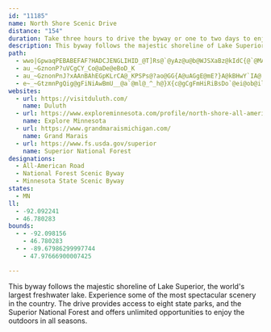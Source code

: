 ```yaml
---
id: "11185"
name: North Shore Scenic Drive
distance: "154"
duration: Take three hours to drive the byway or one to two days to enjoy stops along the way.
description: This byway follows the majestic shoreline of Lake Superior, the world's largest freshwater lake. Experience some of the most spectacular scenery in the country. The drive provides access to eight state parks, and the Superior National Forest and offers unlimited opportunities to enjoy the outdoors in all seasons.
path:
  - wwo|GpwaqPEBABEFAF?HADCJENGLIHID_@T]Rs@`@yAz@u@b@WJSXaBz@kIdC{@`@MAQ@ULYNIFYR]\]d@]h@q@lAWf@g@z@Yh@}@hBa@z@c@bAGVQ[mXc`@eB_AiAgAqA_EwGsJyB{AkBeEk@{@cGqIDUDUD]BW@M?KAS?MAKCUOk@EO_BoDEQsB}FOc@yCcHuA}Cs@aB}@sB]c@gFuLaM_Zk\{v@y@cB_@s@MSOUYs@gAcBOUmEoG_@k@g@u@cCuD]Y_Vy]sVc^}@sAmDcFgEiG}EeHYk@KYAOMs@EME_@E]Ca@A{@@_AAgEB{BGq@?sJ?uB?_BAq@Ce@E_@IYK]gDaJiAaDU}@mAeDq@cBg@iAa@iAO]KSCGMSOUKK}EqGcCqCiDiDyB}BiEwFgFcKaFyIoDiJqDsIQc@Ma@kCmOgAwFi@kCe@_COw@}@sEoAmGmAkGg@gCCOKo@Ec@Ca@Ce@?mDYsDYuBmDmPmAmEkAiCcA_BiAyAcEeDIYu@m@wBcCaE}FkB}AsB{@_ASsH_@aCWoBk@aEcCeBkBsBsC{}@wyA_FsIoD_H_E}Kab@opAaEkKacAgqB{e@gcA{C_HiJeV}CgJeEaL_^ybAqF}MoD_H{GuKks@_hAiEoHkDwGmGoN_rAk_DeJoUuGgOyDgKq@uBqAmG]yBy@uHkN_fBm@wFoAoJuAiIqBaJyDoNol@ikBcGoNi_@cw@oHqNmEmHgj@{u@cFoHorAo|BcRcZm[{g@qHsK{FoHc{@i~@mLwL_OyPw`BmcCmf@km@y@m@wDiFeA_B{AaDk@sBuAkI]uAm@cBu@sAoRwScBuBuAkCw@_CiA_G[oD?qVOyTE}QBoHCmb@
  - au_~GznonP?uVCgCY_Co@aDe@eBoD_K
  - au_~GznonPnJ?xAAnBAhEGpKLrCA@_KPSPs@?ao@GG{A@uAGgE@mE?}A@kBHwY`IA@
  - e~_~GtzmnPgQig@gFiNiAwBmU__@a`@ml@_^_h@}X{c@gCgFmHiRiBsDo`@ei@ob@il@oBgFw@sDsC_^uB}PmByJ{BsEcR}XyF{G{D{DyAiBkKiJcCmBi@YyGmB_MsC}DeAiBq@mBeAsVsSqGqE}BmAqUuKoIyDu@USGYO]OUM[YsBsBY_@_AcB_@}@w@gCk@mDi@eFwF_b@yBkQSyB?eDHmBfFk\n@qGAqISwDYiBs@_CiCuFsAqBkKeHiEuDcCaDsCeFi@mAsAeFe@}B}CmRyBuJi@sDOmC?mHIsFiAmIy@sCoQck@yBsF}AsCgFsHkRcZwa@{m@wBuDgBsEia@ooA_AiCsAmCqHqL}[qf@{Zaf@g^{i@kGmIiCeEmA{Bc@kAiAmEeCiQgEcNmAmE_@yD[oQQkCmAwG]qA_@s@uCkEsKoMoE}FmEqGgV_ZkMaLmC_D}H{NmAeC_Uws@mBaEwAkBaNaPkOcSaf@eq@{B}C}BiCkCiCq@a@sEgCuL_GoCaB}AsAmBaCyCiFiBmEiUcr@aEoKcFgKmCiEo_@qj@_B{COg@u@_IYyA_@aAgAkBwD_FiIuM}Qs\iAmDiQav@uDcNsA{CwBiDiBuBuCqBcDuC}G{IgB_BuB}AwBy@}AYmEYaGo@cEkByB_Ba\__@mDsEyAsBsG}O}BeEaC{CmO{PmDuGaFiOeAsCsAqCyByCgEaEsWuOsAyAqAkBaBaDaH{OmEuHgHgJgHuG{JeIaDgD}KcRmEaIiCmF}IcPuDaGuP{PyAqC[u@a@wA{@qIe@_Iq@gF{@mDu@wBqDiFwHuJ{Y{]yC}Dy@}Ay@_C}CoMaAmCuFkMiBeDeLoPyDeFaBaBcJaI}WqTyg@}^iNaO}F_GaJoKqEuEcGaHsAeAcCyAmGgCqEsCmN{NgH_HqEiFiBsDsEcMgAcFs@iIk@aCi@qAyBkCiJiJ_DeFkPsZsCuEwGmM}AyFu@aF}BgLo@uBsCyFmCuEwEeDiEsDyB_D}AyCcDoLyCiHsB}CoHqHwQmSsNgNoA{@g^s\uHyHiByBeBqCqEcIwSy`@oEaI}CsEoMmPyQySyI}IoHiEkOmHgE{BiFyDgTgTkP}NwGmE}E_B_IoDcC_CqBwC}AwFmAqFiBmDsByBkCuAgH}@aAUsCkAoB_AeNaI}AsBuA}CiDkKgB_EqJaIcBgC}FmKqGgKyNwQac@ss@yS{]aEeGyCmFo@m@y@kBy@{@aFsJmUqa@mUud@_Tqa@kb@kz@iMmViCaDml@al@yJiKyP{PaQcTgFyG{}@asAe@_AcQ_WoQqY_W_d@aI{MsF{JgDmFsD{HcCoGmAcE_AwE_BeK{Gme@cCsPMg@eAgDe@gAg@aAO[iDwEeA_B[a@qC{D[k@c@aASk@_@mBU}AiAmJs@kEeO{g@uA_EkGoNiB_DmTqY_B_CgDuG}j@mjA_MoWiGwLga@az@}AiDcAmCoHqYyAyCyA}BeCmD{D{CuBqAgCoB{A}AmBsBkBaCaBmCyAsCkeBslDwDeIoOy`@oAyCuAsCi[yj@_Va]wQuVkDiGaC_FkAoCYu@[wAw@iDaAoCqAoCuMeTwO}WkV_a@yByFoKq]}F}NuGgQwP{j@}BuGsCkFmK}NmFoIkD_HqT{e@eDyHyS_l@_L{YoD_KaAyC_EgK}CcJeVgp@kIwUcNk^uK}Ug`@wy@}CmHoOca@aJ}T}JyWgDgIcDgH}CeGwXsf@yD{FiE{I}PeZ}FmK}AuCsA}CeAgD_AeEqJol@sBgJeAgDmAgDgDgHsEuH}A_DmJ}NoU_`@eC_FcDyHmjAwfDc[_~@{HwUiBqEwF_Qi@oC[}@iCyQmb@u|CcBqIoAyEot@ohCw@cCMc@[cA}@wCSs@Oo@_@sAWq@Mq@}@mCgEoOg]}kAsBuHoDuLkmA}gEUm@{F{RsUqy@a_@spAuKq_@_Qin@wCoJkJ}[mAyDwA{DmDaIuJuQyCsE{GiMgEoI{BsFaEyLcGoU}F_VkBmIa@{C_@qD_Die@iFm\g@gE_QciAsEiY{AaI{@kDmTwu@oAmGo@_FyTmkB}@oKaMykBs@{LSaB_@_BcAsCyAaC{AyAmB_AyAe@uM}A}Ci@aB_AaBeBoBkDs@}Ae@kB_Jgm@yCaUkEmY[kCo@oGiDmh@qBuWi@mEqO}}@sAuJo@{F_NgzAiAwGeByHmEoOeFwOqOch@eAyD{@iEe@{FOeGNwn@EmUNwx@?kXMeDOgAyBoIgIqYkFaQuDgOsWw_Aw@uHu@sKiAkSkDai@}AiMaD_SsBqN}CaRsVqaBwJ}m@sA_JcCaMeN{k@uBaKgAcHqBaSoGau@wCyTeGi`@g@mGs@wOeBmi@cAoVKgHFcHb@_HpGwv@LcQiAsMuFug@}@yEkAsEwCgGcEkFiCwCoDqDuI}Jm@_AyEeJ{LwXmB{EyAmFaIk^}AaFqIgRoDaKqA}JmAaSqCg^cD_i@{@iVqAmh@mAs]mGm{BYaHe@{Gs@yG_AyGiAuGuAcGcBwFiBiFgg@ylAcB_FeEyUcN}w@}DaRoA_Ho@mGsBy`@c@yFKsAiAkI}@_Ey@sCiByEiBkD}FuIaCaEkBgF}AyGqPgfAwA_KiBiOwD_YcZc_Cu@mH}Egm@gDad@QgFGyFJmJC{GSgGc@kFeE_]oEu`@_AeFmAaE{AyDmByCwBeCcC{AeA]gDaAaKsBwCeA_CgBiB}BmB}C_BmDgIgUkDwI_DgJeEmKmLy[mEyK_EoL}@}CuAcGwB_MwHgh@iAwFuA}EcBmE{BaEeCgDwE{Fk`@sc@mA_BkAwBiAaCaAqCu@sCo@cDe@kDwU_jBkJ}r@o@aJIqD?oDRgTIuIO}Du@yHwAqHq[whAyDiRwGc_@wEoV}Joj@gFcWwBuLiBaN}Gim@_@cDYaEIuDHeb@_@{J_@_E}AmJy@gDiCiHeHcQeCqH}B{HkBsIq@mDoAwJsFkg@{KqeAcAuE_CmHwA_CcAaBuGaIgDaFwCaHcGoQ{DsH{NgTiA{B_CgHmB{HoAmHiAoPiB}ZaAkLe@yDo@wDy@oDcCqIoA}CsAyCyAqCaoAkzByc@ox@uA{CcDqIoYmy@{C_HwAkCiMyRon@w~@wDaFmDqD_EuCaGwC}CgAk_@yJ{FoAmK}CyG{AoC_@iBMsBEgI?}EKkN?o[p@yBYwBq@kBqA}AgBoAmB_AgBw@yBe@sB[eCmAaLy@_HoAiGoBuFkHuPiCaH
websites:
  - url: https://visitduluth.com/
    name: Duluth
  - url: https://www.exploreminnesota.com/profile/north-shore-all-american-scenic-drive/2336
    name: Explore Minnesota
  - url: https://www.grandmaraismichigan.com/
    name: Grand Marais
  - url: https://www.fs.usda.gov/superior
    name: Superior National Forest
designations:
  - All-American Road
  - National Forest Scenic Byway
  - Minnesota State Scenic Byway
states:
  - MN
ll:
  - -92.092241
  - 46.780283
bounds:
  - - -92.098156
    - 46.780283
  - - -89.67986299997744
    - 47.97666900007425

---
```


This byway follows the majestic shoreline of Lake Superior, the world's largest freshwater lake. Experience some of the most spectacular scenery in the country. The drive provides access to eight state parks, and the Superior National Forest and offers unlimited opportunities to enjoy the outdoors in all seasons.
